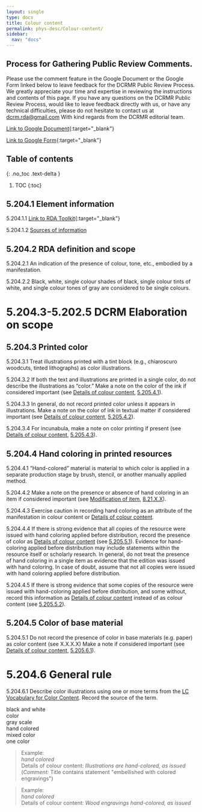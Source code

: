 ```yaml
---
layout: single
type: docs
title: Colour content
permalink: phys-desc/Colour-content/
sidebar:
  nav: "docs"
---
```


## Process for Gathering Public Review Comments.
Please use the comment feature in the Google Document or the Google Form linked below to leave feedback for the DCRMR Public Review Process.  We greatly appreciate your time and expertise in reviewing the instructions and contents of this page.  If you have any questions on the DCRMR Public Review Process, would like to leave feedback directly with us, or have any technical difficulties, please do not hesitate to contact us at dcrm.rda@gmail.com  With kind regards from the DCRMR editorial team.

[Link to Google Document](https://docs.google.com/document/d/1Ytx1vlWIQJNjS2JLxCA-Ql6_E9IFF7J82yoKMl6I_9A/edit){:target="_blank"}

[Link to Google Form](https://docs.google.com/forms/d/e/1FAIpQLSdNtJkbY1mngdTcvCoB7zZcpaIuuKHvlbyiidP-QunDy14VcQ/viewform){:target="_blank"}

## Table of contents
{: .no_toc .text-delta }

1. TOC
{:toc}

## 5.204.1 Element information

<a name="5.204.1.1">5.204.1.1</a> [Link to RDA Toolkit](https://beta.rdatoolkit.org/Content?externalId=en-US_ala-26e5e1f2-b7fb-383b-954a-b2560eb6eb40){:target="_blank"}

<a name="5.204.1.2">5.204.1.2</a> [Sources of information](/DCRMR/phys-desc/)

## 5.204.2 RDA definition and scope

<a name="5.204.2.1">5.204.2.1</a> An indication of the presence of colour, tone, etc., embodied by a manifestation.

<a name="5.204.2.2">5.204.2.2</a> Black, white, single colour shades of black, single colour tints of white, and single colour tones of gray are considered to be single colours.

# 5.204.3-5.202.5 DCRM Elaboration on scope

## 5.204.3 Printed color

<a name="5.204.3.1">5.204.3.1</a> Treat illustrations printed with a tint block (e.g., chiaroscuro woodcuts, tinted lithographs) as color illustrations.

<a name="5.204.3.2">5.204.3.2</a> If both the text and illustrations are printed in a single color, do not describe the illustrations as “color.” Make a note on the color of the ink if considered important (see [Details of colour content](/DCRMR/phys-desc/Details-of-colour-content/), [5.205.4.1](/DCRMR/phys-desc/Details-of-colour-content/#5.205.4.1)).

<a name="5.204.3.3">5.204.3.3</a> In general, do not record printed color unless it appears in illustrations.  Make a note on the color of ink in textual matter if considered important (see [Details of colour content](/DCRMR/phys-desc/Details-of-colour-content/), [5.205.4.2](/DCRMR/phys-desc/Details-of-colour-content/#5.205.4.2)). 

<a name="5.204.3.4">5.204.3.4</a> For incunabula, make a note on color printing if present (see [Details of colour content](/DCRMR/phys-desc/Details-of-colour-content/), [5.205.4.3](/DCRMR/phys-desc/Details-of-colour-content/#5.205.4.3)).

## 5.204.4 Hand coloring in printed resources

<a name="5.204.4.1">5.204.4.1</a> “Hand-colored” material is material to which color is applied in a separate production stage by brush, stencil, or another manually applied method. 

<a name="5.204.4.2">5.204.4.2</a> Make a note on the presence or absence of hand coloring in an item if considered important (see [Modification of item](/DCRMR/Notes-on-items/Modification-of-item/), [8.21.X.X](/DCRMR/Notes-on-items/Modification-of-item/#8.21.X.X)).

<a name="5.204.4.3">5.204.4.3</a> Exercise caution in recording hand coloring as an attribute of the manifestation in colour content or [Details of colour content](/DCRMR/phys-desc/Details-of-colour-content/).

<a name="5.204.4.4">5.204.4.4</a> If there is strong evidence that all copies of the resource were issued with hand coloring applied before distribution, record the presence of color as [Details of colour content](/DCRMR/phys-desc/Details-of-colour-content/) (see [5.205.5.1](/DCRMR/phys-desc/Details-of-colour-content/#5.205.5.1)). Evidence for hand-coloring applied before distribution may include statements within the resource itself or scholarly research. In general, do not treat the presence of hand coloring in a single item as evidence that the edition was issued with hand coloring. In case of doubt, assume that not all copies were issued with hand coloring applied before distribution.

<a name="5.204.4.5">5.204.4.5</a> If there is strong evidence that some copies of the resource were issued with hand-coloring applied before distribution, and some without, record this information as [Details of colour content](/DCRMR/phys-desc/Details-of-colour-content/) instead of as colour content (see [5.205.5.2](/DCRMR/phys-desc/Details-of-colour-content/#5.205.5.2)).

## 5.204.5 Color of base material

<a name="5.204.5.1">5.204.5.1</a> Do not record the presence of color in base materials (e.g. paper) as color content (see X.X.X.X) Make a note if considered important (see [Details of colour content](/DCRMR/phys-desc/Details-of-colour-content/), [5.205.6.1](/DCRMR/phys-desc/Details-of-colour-content/#5.205.6.1)).

# 5.204.6 General rule

<a name="5.204.6.1">5.204.6.1</a> Describe color illustrations using one or more terms from the [LC Vocabulary for Color Content](https://id.loc.gov/vocabulary/mcolor.html). Record the source of the term.    

black and white  
color  
gray scale  
hand colored  
mixed color  
one color  

>Example:  
> <CITE>hand colored</CITE>     
> Details of colour content: <CITE>Illustrations are hand-colored, as issued</CITE>  
>(*Comment:* Title contains statement "embellished with colored engravings")
 
>Example:  
> <CITE>hand colored</CITE>    
>Details of colour content: <CITE>Wood engravings hand-colored, as issued</CITE>